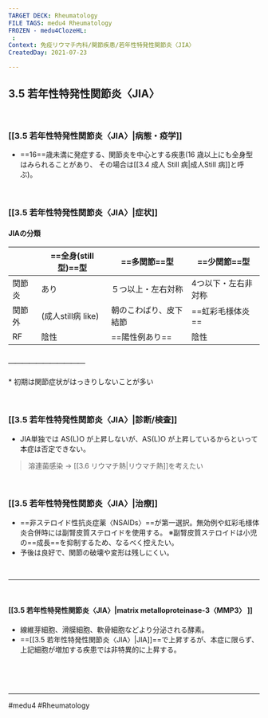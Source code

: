 ```yaml
---
TARGET DECK: Rheumatology
FILE TAGS: medu4 Rheumatology
FROZEN - medu4ClozeHL:
 : 
Context: 免疫リウマチ内科/関節疾患/若年性特発性関節炎〈JIA〉
CreatedDay: 2021-07-23

---
```


## 3.5 若年性特発性関節炎〈JIA〉

<br>

### [[3.5 若年性特発性関節炎〈JIA〉|病態・疫学]]
* ==16==歳未満に発症する、関節炎を中心とする疾患(16 歳以上にも全身型はみられることがあり、 その場合は[[3.4 成人 Still 病|成人Still 病]]と呼ぶ)。
<!--ID: 1656411228367-->



<br>

### [[3.5 若年性特発性関節炎〈JIA〉|症状]]
#### JIAの分類
| |==全身(still型)==型|==多関節==型|==少関節==型|
|---|---|---|---|
|関節炎|あり|５つ以上・左右対称|4つ以下・左右非対称|
|関節外|(成人still病 like)|朝のこわばり、皮下結節|==虹彩毛様体炎==|
|RF|陰性|==陽性例あり==|陰性|
##### ＿＿＿＿＿＿＿＿＿＿＿
\* 初期は関節症状がはっきりしないことが多い
<!--ID: 1627801028381-->


<br>

### [[3.5 若年性特発性関節炎〈JIA〉|診断/検査]]
* JIA単独では AS(L)O が上昇しないが、AS(L)O が上昇しているからといって本症は否定できない。
>溶連菌感染 -> [[3.6 リウマチ熱|リウマチ熱]]を考えたい 

<br>

### [[3.5 若年性特発性関節炎〈JIA〉|治療]]
* ==非ステロイド性抗炎症薬〈NSAIDs〉==が第一選択。無効例や虹彩毛様体炎合併時には副腎皮質ステロイドを使用する。
 ※副腎皮質ステロイドは小児の==成長==を抑制するため、なるべく控えたい。
* 予後は良好で、関節の破壊や変形は残しにくい。
<!--ID: 1627801028386-->


<br>


---

<br>

#### [[3.5 若年性特発性関節炎〈JIA〉|matrix metalloproteinase-3〈MMP3〉 ]]
* 線維芽細胞、滑膜細胞、軟骨細胞などより分泌される酵素。
* ==[[3.5 若年性特発性関節炎〈JIA〉|JIA]]==で上昇するが、本症に限らず、上記細胞が増加する疾患では非特異的に上昇する。
 
<!--ID: 1660109297033-->



<br><br><br>

---
#medu4 #Rheumatology 

